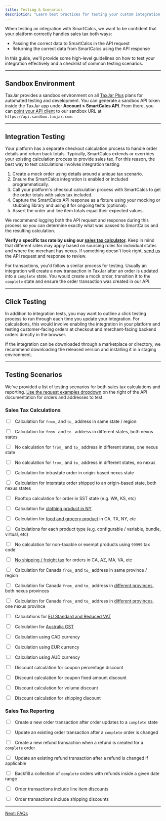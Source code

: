 ```yaml
---
title: Testing & Scenarios
description: "Learn best practices for testing your custom integration with TaxJar's sales tax API."
---
```


When testing an integration with SmartCalcs, we want to be confident that your platform correctly handles sales tax both ways:

* Passing the correct data to SmartCalcs in the API request
* Returning the correct data from SmartCalcs using the API response

In this guide, we'll provide some high-level guidelines on how to test your integration effectively and a checklist of common testing scenarios.

---

## Sandbox Environment

TaxJar provides a sandbox environment on all [TaxJar Plus](https://www.taxjar.com/plus/) plans for automated testing and development. You can generate a sandbox API token inside the TaxJar app under **Account > SmartCalcs API**. From there, you can [point your API client](/api/reference/#sandbox-environment) to our sandbox URL at `https://api.sandbox.taxjar.com`.

---

## Integration Testing

Your platform has a separate checkout calculation process to handle order details and return back totals. Typically, SmartCalcs extends or overrides your existing calculation process to provide sales tax. For this reason, the best way to test calculations involves integration testing:

1. Create a mock order using details around a unique tax scenario.
2. Ensure the SmartCalcs integration is enabled or included programmatically.
3. Call your platform's checkout calculation process with SmartCalcs to get the order totals with sales tax included.
4. Capture the SmartCalcs API response as a fixture using your mocking or stubbing library and using it for ongoing tests (optional).
5. Assert the order and line item totals equal their expected values.

We recommend logging both the API request and response during this process so you can determine exactly what was passed to SmartCalcs and the resulting calculation.

**Verify a specific tax rate by using our [sales tax calculator](https://www.taxjar.com/sales-tax-calculator/).** Keep in mind that different rates may apply based on sourcing rules for individual states and where the merchant has nexus. If something doesn't look right, [send us](https://www.taxjar.com/contact/) the API request and response to review.

For transactions, you'd follow a similar process for testing. Usually an integration will create a new transaction in TaxJar after an order is updated into a `complete` state. You would create a mock order, transition it to the `complete` state and ensure the order transaction was created in our API.

---

## Click Testing

In addition to integration tests, you may want to outline a click testing process to run through each time you update your integration. For calculations, this would involve enabling the integration in your platform and testing customer-facing orders at checkout and merchant-facing backend orders directly in the browser.

If the integration can be downloaded through a marketplace or directory, we recommend downloading the released version and installing it in a staging environment.

---

## Testing Scenarios

We've provided a list of testing scenarios for both sales tax calculations and reporting. [Use the request examples dropdown](https://developers.taxjar.com/api/reference/#taxes) on the right of the API documentation for orders and addresses to test.

### Sales Tax Calculations

<label><input type="checkbox" id="testing-stc-0">&nbsp;&nbsp; Calculation for `from_` and `to_` address in same state / region</label>

<label><input type="checkbox" id="testing-stc-1">&nbsp;&nbsp; Calculation for `from_` and `to_` address in different states, both nexus states</label>

<label><input type="checkbox" id="testing-stc-2">&nbsp;&nbsp; No calculation for `from_` and `to_` address in different states, one nexus state</label>

<label><input type="checkbox" id="testing-stc-3">&nbsp;&nbsp; No calculation for `from_` and `to_` address in different states, no nexus</label>

<label><input type="checkbox" id="testing-stc-4">&nbsp;&nbsp; Calculation for intrastate order in origin-based nexus state</label>

<label><input type="checkbox" id="testing-stc-5">&nbsp;&nbsp; Calculation for interstate order shipped to an origin-based state, both nexus states</label>

<label><input type="checkbox" id="testing-stc-6">&nbsp;&nbsp; Rooftop calculation for order in SST state (e.g. WA, KS, etc)</label>

<label><input type="checkbox" id="testing-stc-7">&nbsp;&nbsp; Calculation for [clothing product in NY](https://blog.taxjar.com/the-new-york-clothing-sales-tax-exemption-demystified/)</label>

<label><input type="checkbox" id="testing-stc-8">&nbsp;&nbsp; Calculation for [food and grocery product](https://blog.taxjar.com/states-grocery-items-tax-exempt/) in CA, TX, NY, etc</label>

<label><input type="checkbox" id="testing-stc-9">&nbsp;&nbsp; Calculations for each product type (e.g. configurable / variable, bundle, virtual, etc)</label>

<label><input type="checkbox" id="testing-stc-10">&nbsp;&nbsp; No calculation for non-taxable or exempt products using `99999` tax code</label>

<label><input type="checkbox" id="testing-stc-11">&nbsp;&nbsp; [No shipping / freight tax](https://blog.taxjar.com/sales-tax-and-shipping/) for orders in CA, AZ, MA, VA, etc</label>

<label><input type="checkbox" id="testing-stc-12">&nbsp;&nbsp; Calculation for Canada `from_` and `to_` address in same province / region</label>

<label><input type="checkbox" id="testing-stc-13">&nbsp;&nbsp; Calculation for Canada `from_` and `to_` address in [different provinces](https://canadabusiness.ca/government/taxes-gst-hst/federal-tax-information/overview-of-charging-and-collecting-sales-tax/#toc1), both nexus provinces</label>

<label><input type="checkbox" id="testing-stc-14">&nbsp;&nbsp; Calculation for Canada `from_` and `to_` address in [different provinces](https://canadabusiness.ca/government/taxes-gst-hst/federal-tax-information/overview-of-charging-and-collecting-sales-tax/#toc1), one nexus province</label>

<label><input type="checkbox" id="testing-stc-15">&nbsp;&nbsp; Calculations for [EU Standard and Reduced VAT](https://en.wikipedia.org/wiki/European_Union_value_added_tax#VAT_rates)</label>

<label><input type="checkbox" id="testing-stc-16">&nbsp;&nbsp; Calculation for [Australia GST](https://www.ato.gov.au/Business/GST/)</label>

<label><input type="checkbox" id="testing-stc-17">&nbsp;&nbsp; Calculation using CAD currency</label>

<label><input type="checkbox" id="testing-stc-18">&nbsp;&nbsp; Calculation using EUR currency</label>

<label><input type="checkbox" id="testing-stc-19">&nbsp;&nbsp; Calculation using AUD currency</label>

<label><input type="checkbox" id="testing-stc-20">&nbsp;&nbsp; Discount calculation for coupon percentage discount</label>

<label><input type="checkbox" id="testing-stc-21">&nbsp;&nbsp; Discount calculation for coupon fixed amount discount</label>

<label><input type="checkbox" id="testing-stc-22">&nbsp;&nbsp; Discount calculation for volume discount</label>

<label><input type="checkbox" id="testing-stc-23">&nbsp;&nbsp; Discount calculation for shipping discount</label>

### Sales Tax Reporting

<label><input type="checkbox" id="testing-str-0">&nbsp;&nbsp; Create a new order transaction after order updates to a `complete` state</label>

<label><input type="checkbox" id="testing-str-1">&nbsp;&nbsp; Update an existing order transaction after a `complete` order is changed</label>

<label><input type="checkbox" id="testing-str-2">&nbsp;&nbsp; Create a new refund transaction when a refund is created for a `complete` order</label>

<label><input type="checkbox" id="testing-str-3">&nbsp;&nbsp; Update an existing refund transaction after a refund is changed if applicable</label>

<label><input type="checkbox" id="testing-str-4">&nbsp;&nbsp; Backfill a collection of `complete` orders with refunds inside a given date range</label>

<label><input type="checkbox" id="testing-str-5">&nbsp;&nbsp; Order transactions include line item discounts</label>

<label><input type="checkbox" id="testing-str-6">&nbsp;&nbsp; Order transactions include shipping discounts</label>

---

<a href="/integrations/faq/" class="btn">Next: FAQs</a>
